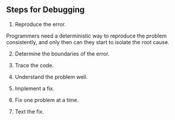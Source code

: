 ## Steps for Debugging

1) Reproduce the error.

Programmers need a deterministic way to reproduce the problem consistently, and only then 
can they start to isolate the root cause. 

2) Determine the boundaries of the error.

3) Trace the code.

4) Understand the problem well. 

5) Implement a fix. 

6) Fix one problem at a time. 

7) Text the fix.